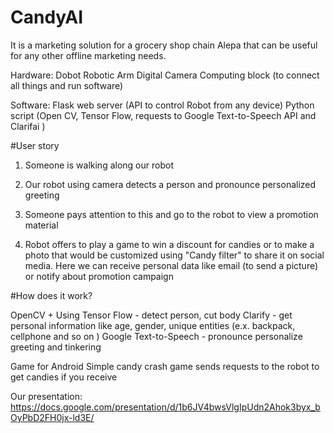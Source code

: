 # CandyAI

It is a marketing solution for a grocery shop chain Alepa that can be useful for any other offline marketing needs.

Hardware:
Dobot Robotic Arm
Digital Camera
Computing block (to connect all things and run software)

Software:
Flask web server (API to control Robot from any device)
Python script (Open CV, Tensor Flow, requests to Google Text-to-Speech API and Clarifai ) 

#User story

1) Someone is walking along our robot

2) Our robot using camera detects a person and pronounce personalized greeting

3) Someone pays attention to this and go to the robot to view a promotion material

4) Robot offers to play a game to win a discount for candies or to make a photo that would be customized using "Candy filter" to share it on social media. Here we can receive personal data like email (to send a picture) or notify about promotion campaign

#How does it work?

OpenCV + Using Tensor Flow - detect person, cut body
Clarify - get personal information like age, gender, unique entities (e.x. backpack, cellphone and so on )
Google Text-to-Speech - pronounce personalize greeting and tinkering

Game for Android
Simple candy crash game sends requests to the robot to get candies if you receive 


Our presentation: https://docs.google.com/presentation/d/1b6JV4bwsVlgIpUdn2Ahok3byx_bOyPbD2FH0jx-ld3E/
